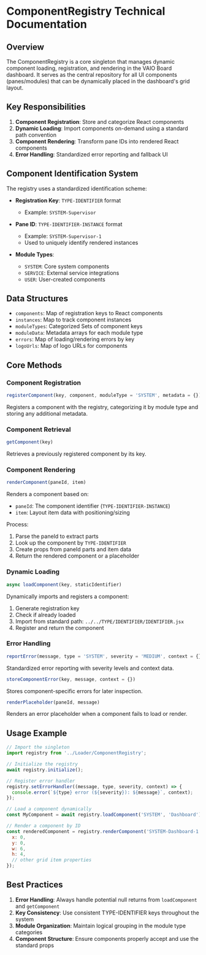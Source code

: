 # ComponentRegistry Technical Documentation

## Overview

The ComponentRegistry is a core singleton that manages dynamic component loading, registration, and rendering in the VAIO Board dashboard. It serves as the central repository for all UI components (panes/modules) that can be dynamically placed in the dashboard's grid layout.

## Key Responsibilities

1. **Component Registration**: Store and categorize React components
2. **Dynamic Loading**: Import components on-demand using a standard path convention
3. **Component Rendering**: Transform pane IDs into rendered React components
4. **Error Handling**: Standardized error reporting and fallback UI

## Component Identification System

The registry uses a standardized identification scheme:

- **Registration Key**: `TYPE-IDENTIFIER` format 
  - Example: `SYSTEM-Supervisor`
  
- **Pane ID**: `TYPE-IDENTIFIER-INSTANCE` format
  - Example: `SYSTEM-Supervisor-1`
  - Used to uniquely identify rendered instances

- **Module Types**:
  - `SYSTEM`: Core system components
  - `SERVICE`: External service integrations
  - `USER`: User-created components

## Data Structures

- `components`: Map of registration keys to React components
- `instances`: Map to track component instances
- `moduleTypes`: Categorized Sets of component keys
- `moduleData`: Metadata arrays for each module type
- `errors`: Map of loading/rendering errors by key
- `logoUrls`: Map of logo URLs for components

## Core Methods

### Component Registration

```javascript
registerComponent(key, component, moduleType = 'SYSTEM', metadata = {})
```

Registers a component with the registry, categorizing it by module type and storing any additional metadata.

### Component Retrieval

```javascript
getComponent(key)
```

Retrieves a previously registered component by its key.

### Component Rendering

```javascript
renderComponent(paneId, item)
```

Renders a component based on:
- `paneId`: The component identifier (`TYPE-IDENTIFIER-INSTANCE`)
- `item`: Layout item data with positioning/sizing

Process:
1. Parse the paneId to extract parts
2. Look up the component by `TYPE-IDENTIFIER`
3. Create props from paneId parts and item data
4. Return the rendered component or a placeholder

### Dynamic Loading

```javascript
async loadComponent(key, staticIdentifier)
```

Dynamically imports and registers a component:
1. Generate registration key
2. Check if already loaded
3. Import from standard path: `../../TYPE/IDENTIFIER/IDENTIFIER.jsx`
4. Register and return the component

### Error Handling

```javascript
reportError(message, type = 'SYSTEM', severity = 'MEDIUM', context = {})
```

Standardized error reporting with severity levels and context data.

```javascript
storeComponentError(key, message, context = {})
```

Stores component-specific errors for later inspection.

```javascript
renderPlaceholder(paneId, message)
```

Renders an error placeholder when a component fails to load or render.

## Usage Example

```javascript
// Import the singleton
import registry from '../Loader/ComponentRegistry';

// Initialize the registry
await registry.initialize();

// Register error handler
registry.setErrorHandler((message, type, severity, context) => {
  console.error(`${type} error (${severity}): ${message}`, context);
});

// Load a component dynamically
const MyComponent = await registry.loadComponent('SYSTEM', 'Dashboard');

// Render a component by ID
const renderedComponent = registry.renderComponent('SYSTEM-Dashboard-1', {
  x: 0,
  y: 0,
  w: 6,
  h: 4,
  // other grid item properties
});
```

## Best Practices

1. **Error Handling**: Always handle potential null returns from `loadComponent` and `getComponent`
2. **Key Consistency**: Use consistent TYPE-IDENTIFIER keys throughout the system
3. **Module Organization**: Maintain logical grouping in the module type categories
4. **Component Structure**: Ensure components properly accept and use the standard props
